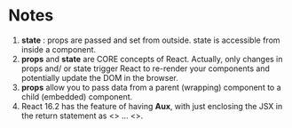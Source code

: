 # Notes
1. **state** : props are passed and set from outside. state is accessible from inside a component.
2. **props**  and **state**  are CORE concepts of React. Actually, only changes in props  and/ or state  trigger React to re-render your components and potentially update the DOM in the browser.
3. **props**  allow you to pass data from a parent (wrapping) component to a child (embedded) component.
4. React 16.2 has the feature of having **Aux**, with just enclosing the JSX in the return statement as <> ... <>.
